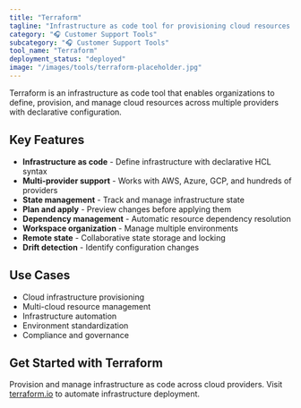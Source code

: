 ```yaml
---
title: "Terraform"
tagline: "Infrastructure as code tool for provisioning cloud resources across providers"
category: "🎧 Customer Support Tools"
subcategory: "🎧 Customer Support Tools"
tool_name: "Terraform"
deployment_status: "deployed"
image: "/images/tools/terraform-placeholder.jpg"
---
```

Terraform is an infrastructure as code tool that enables organizations to define, provision, and manage cloud resources across multiple providers with declarative configuration.

## Key Features

- **Infrastructure as code** - Define infrastructure with declarative HCL syntax
- **Multi-provider support** - Works with AWS, Azure, GCP, and hundreds of providers
- **State management** - Track and manage infrastructure state
- **Plan and apply** - Preview changes before applying them
- **Dependency management** - Automatic resource dependency resolution
- **Workspace organization** - Manage multiple environments
- **Remote state** - Collaborative state storage and locking
- **Drift detection** - Identify configuration changes

## Use Cases

- Cloud infrastructure provisioning
- Multi-cloud resource management
- Infrastructure automation
- Environment standardization
- Compliance and governance

## Get Started with Terraform

Provision and manage infrastructure as code across cloud providers. Visit [terraform.io](https://terraform.io) to automate infrastructure deployment.